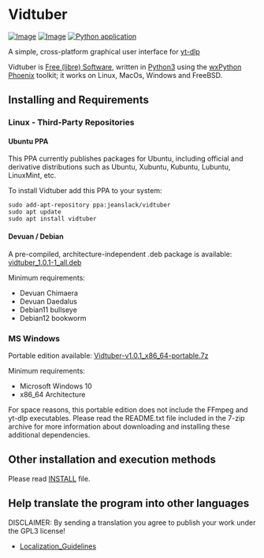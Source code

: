 # **Vidtuber**
[![Image](https://img.shields.io/static/v1?label=python&logo=python&message=3.9%20|%203.10%20|%203.11%20|%203.12%20|%203.13&color=blue)](https://www.python.org/downloads/)
[![Image](https://img.shields.io/badge/license-GPLv3-orange)](https://github.com/jeanslack/Vidtuber/blob/master/LICENSE)
[![Python application](https://github.com/jeanslack/Vidtuber/actions/workflows/python-package.yml/badge.svg)](https://github.com/jeanslack/Vidtuber/actions/workflows/python-package.yml)

A simple, cross-platform graphical user interface for [yt-dlp](https://github.com/yt-dlp/yt-dlp)

Vidtuber is [Free (libre) Software](https://en.wikipedia.org/wiki/Free_software),
written in [Python3](https://www.python.org/) using the
[wxPython Phoenix](https://www.wxpython.org/) toolkit; it works on Linux, MacOs, Windows and FreeBSD.

## Installing and Requirements

### Linux - Third-Party Repositories 

#### Ubuntu PPA

This PPA currently publishes packages for Ubuntu, including official and
derivative distributions such as Ubuntu, Xubuntu, Kubuntu, Lubuntu, LinuxMint,
etc.

To install Vidtuber add this PPA to your system:

```
sudo add-apt-repository ppa:jeanslack/vidtuber
sudo apt update
sudo apt install vidtuber
```

#### Devuan / Debian

A pre-compiled, architecture-independent .deb package is available: [vidtuber_1.0.1-1_all.deb](https://github.com/jeanslack/Vidtuber/releases/download/v1.0.1/vidtuber_1.0.1-1_all.deb)

Minimum requirements:

- Devuan Chimaera
- Devuan Daedalus
- Debian11 bullseye
- Debian12 bookworm

### MS Windows

Portable edition available: [Vidtuber-v1.0.1_x86_64-portable.7z](https://github.com/jeanslack/Vidtuber/releases/download/v1.0.1/Vidtuber-v1.0.1_x86_64-portable.7z)

Minimum requirements:

- Microsoft Windows 10
- x86_64 Architecture

For space reasons, this portable edition does not include the FFmpeg and yt-dlp executables. 
Please read the README.txt file included in the 7-zip archive for more information about
downloading and installing these additional dependencies.


## Other installation and execution methods

Please read [INSTALL](https://github.com/jeanslack/Vidtuber/blob/main/INSTALL) file.

## Help translate the program into other languages
DISCLAIMER: By sending a translation you agree to publish your work under the GPL3 license!
- [Localization_Guidelines](https://github.com/jeanslack/Vidtuber/blob/main/docs/Localization_Guidelines.md)

